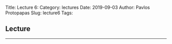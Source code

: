 Title: Lecture 6: 
Category: lectures
Date: 2019-09-03
Author: Pavlos Protopapas
Slug: lecture6
Tags: 


## Lecture

<hr>
